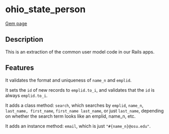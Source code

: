 # ohio_state_person

[Gem page](https://rubygems.org/gems/ohio_state_person)


## Description

This is an extraction of the common user model code in our Rails apps.


## Features

It validates the format and uniqueness of ```name_n``` and ```emplid```.

It sets the ```id``` of new records to ```emplid.to_i```, and validates that the ```id``` is always ```emplid.to_i```.

It adds a class method: ```search```, which searches by ```emplid```, ```name_n```, ```last_name, first_name```, ```first_name last_name```, or just ```last_name```, depending on whether the search term looks like an emplid, name_n, etc.

It adds an instance method: ```email```, which is just ```"#{name_n}@osu.edu"```.
